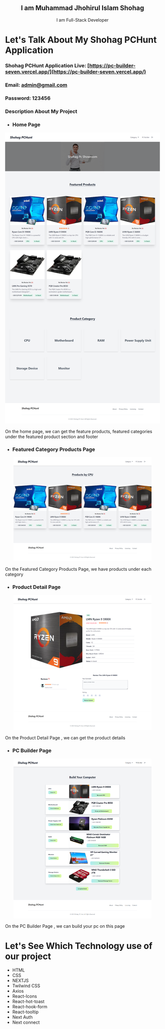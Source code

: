 <h2 align="center">I am Muhammad Jhohirul Islam Shohag</h2>
<p align="center">I am Full-Stack Developer</p>

# Let's Talk About My Shohag PCHunt Application

### Shohag PCHunt Application Live: [https://pc-builder-seven.vercel.app/](https://pc-builder-seven.vercel.app/)

### Email: admin@gmail.com
### Password: 123456

### Description About My Project

-   ### Home Page

<div align="center">
    <img width="800" src="https://github.com/MuhammadShohagIslam/pc-builder/blob/main/preview/home.png">
</div> 
 
<p>On the home page, we can get the feature products,  featured categories under the featured product section and footer</p>

-   ### Featured Category Products Page

<div align="center">
    <img width="450" src="https://github.com/MuhammadShohagIslam/pc-builder/blob/main/preview/categoryPRoducts.png">
</div>  
<p>On the Featured Category Products Page, we have products under each category</p>

-   ### Product Detail Page 

<div align="center">
    <img width="450" src="https://github.com/MuhammadShohagIslam/pc-builder/blob/main/preview/product-details.png">
</div> 
<p>On the Product Detail Page , we can get the product details </p>

-   ### PC Builder Page 

<div align="center">
    <img width="450" src="https://github.com/MuhammadShohagIslam/pc-builder/blob/main/preview/pc-build.png">
</div> 
<p>On the PC Builder Page  , we can build your pc on this page </p>



# Let's See Which Technology use of our project
- HTML
- CSS
- NEXTJS
- Twilwind CSS
- Axios
- React-Icons
- React-hot-toast
- React-hook-form
- React-tooltip
- Next Auth
- Next connect
